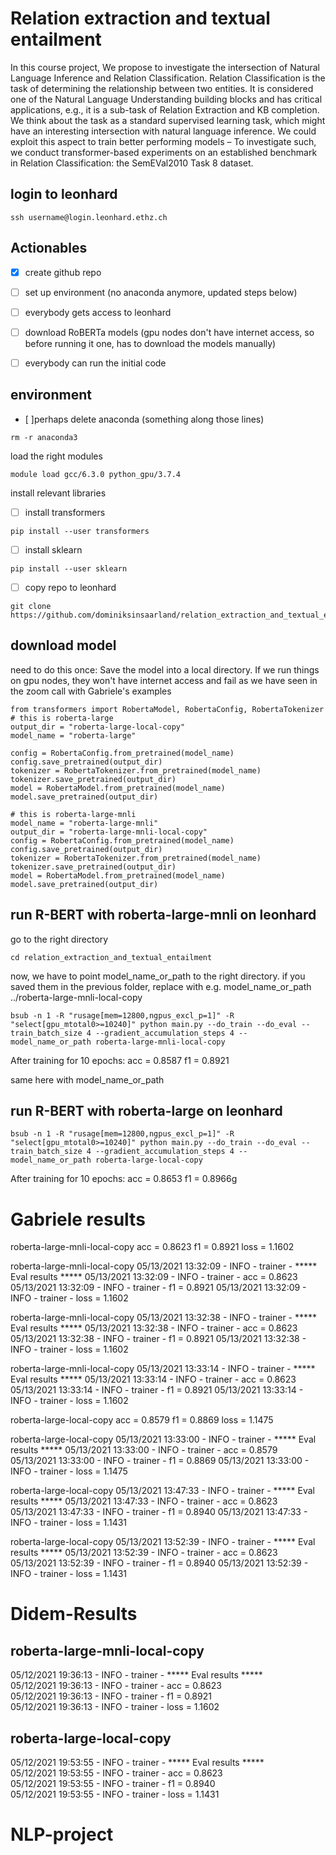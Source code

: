 # Relation extraction and textual entailment
In this course project, We propose to investigate
the intersection of Natural Language Inference
and Relation Classification. Relation
Classification is the task of determining the
relationship between two entities. It is considered
one of the Natural Language Understanding
building blocks and has critical applications,
e.g., it is a sub-task of Relation
Extraction and KB completion. We think
about the task as a standard supervised learning
task, which might have an interesting intersection
with natural language inference. We
could exploit this aspect to train better performing
models – To investigate such, we
conduct transformer-based experiments on an
established benchmark in Relation Classification:
the SemEVal2010 Task 8 dataset.

## login to leonhard

```shell
ssh username@login.leonhard.ethz.ch
```

## Actionables

- [x] create github repo
- [ ] set up environment (no anaconda anymore, updated steps below)
- [ ] everybody gets access to leonhard
- [ ] download RoBERTa models (gpu nodes don't have internet access, so before running it one, has to download the models manually)
- [ ] everybody can run the initial code


## environment

- [ ]perhaps delete anaconda (something along those lines)

```shell
rm -r anaconda3
```

load the right modules

```shell
module load gcc/6.3.0 python_gpu/3.7.4
```

install relevant libraries

- [ ] install transformers
```shell
pip install --user transformers
```

- [ ] install sklearn
```shell
pip install --user sklearn
```

- [ ] copy repo to leonhard
```shell
git clone https://github.com/dominiksinsaarland/relation_extraction_and_textual_entailment.git
```


## download model
need to do this once: Save the model into a local directory. If we run things on gpu nodes, they won't have internet access and fail as we have seen in the zoom call with Gabriele's examples

```shell
from transformers import RobertaModel, RobertaConfig, RobertaTokenizer
# this is roberta-large
output_dir = "roberta-large-local-copy"
model_name = "roberta-large"

config = RobertaConfig.from_pretrained(model_name)
config.save_pretrained(output_dir)
tokenizer = RobertaTokenizer.from_pretrained(model_name)
tokenizer.save_pretrained(output_dir)
model = RobertaModel.from_pretrained(model_name)
model.save_pretrained(output_dir)

# this is roberta-large-mnli
model_name = "roberta-large-mnli"
output_dir = "roberta-large-mnli-local-copy"
config = RobertaConfig.from_pretrained(model_name)
config.save_pretrained(output_dir)
tokenizer = RobertaTokenizer.from_pretrained(model_name)
tokenizer.save_pretrained(output_dir)
model = RobertaModel.from_pretrained(model_name)
model.save_pretrained(output_dir)
```
## run R-BERT with roberta-large-mnli on leonhard

go to the right directory
```shell
cd relation_extraction_and_textual_entailment
```

now, we have to point model_name_or_path to the right directory. if you saved them in the previous folder, replace with e.g. model_name_or_path ../roberta-large-mnli-local-copy

```shell
bsub -n 1 -R "rusage[mem=12800,ngpus_excl_p=1]" -R "select[gpu_mtotal0>=10240]" python main.py --do_train --do_eval --train_batch_size 4 --gradient_accumulation_steps 4 --model_name_or_path roberta-large-mnli-local-copy
```

After training for 10 epochs:
acc = 0.8587
f1 = 0.8921

same here with model_name_or_path

## run R-BERT with roberta-large on leonhard

```shell
bsub -n 1 -R "rusage[mem=12800,ngpus_excl_p=1]" -R "select[gpu_mtotal0>=10240]" python main.py --do_train --do_eval --train_batch_size 4 --gradient_accumulation_steps 4 --model_name_or_path roberta-large-local-copy
```

After training for 10 epochs:
acc = 0.8653
f1 = 0.8966g

# Gabriele results

roberta-large-mnli-local-copy
acc = 0.8623
f1 = 0.8921
loss = 1.1602

roberta-large-mnli-local-copy
05/13/2021 13:32:09 - INFO - trainer -   ***** Eval results *****
05/13/2021 13:32:09 - INFO - trainer -     acc = 0.8623
05/13/2021 13:32:09 - INFO - trainer -     f1 = 0.8921
05/13/2021 13:32:09 - INFO - trainer -     loss = 1.1602

roberta-large-mnli-local-copy
05/13/2021 13:32:38 - INFO - trainer -   ***** Eval results *****
05/13/2021 13:32:38 - INFO - trainer -     acc = 0.8623
05/13/2021 13:32:38 - INFO - trainer -     f1 = 0.8921
05/13/2021 13:32:38 - INFO - trainer -     loss = 1.1602

roberta-large-mnli-local-copy
05/13/2021 13:33:14 - INFO - trainer -   ***** Eval results *****
05/13/2021 13:33:14 - INFO - trainer -     acc = 0.8623
05/13/2021 13:33:14 - INFO - trainer -     f1 = 0.8921
05/13/2021 13:33:14 - INFO - trainer -     loss = 1.1602

roberta-large-local-copy
acc = 0.8579
f1 = 0.8869
loss = 1.1475

roberta-large-local-copy
05/13/2021 13:33:00 - INFO - trainer -   ***** Eval results *****
05/13/2021 13:33:00 - INFO - trainer -     acc = 0.8579
05/13/2021 13:33:00 - INFO - trainer -     f1 = 0.8869
05/13/2021 13:33:00 - INFO - trainer -     loss = 1.1475

roberta-large-local-copy
05/13/2021 13:47:33 - INFO - trainer -   ***** Eval results *****
05/13/2021 13:47:33 - INFO - trainer -     acc = 0.8623
05/13/2021 13:47:33 - INFO - trainer -     f1 = 0.8940
05/13/2021 13:47:33 - INFO - trainer -     loss = 1.1431

roberta-large-local-copy
05/13/2021 13:52:39 - INFO - trainer -   ***** Eval results *****
05/13/2021 13:52:39 - INFO - trainer -     acc = 0.8623
05/13/2021 13:52:39 - INFO - trainer -     f1 = 0.8940
05/13/2021 13:52:39 - INFO - trainer -     loss = 1.1431

# Didem-Results
## roberta-large-mnli-local-copy

05/12/2021 19:36:13 - INFO - trainer -   ***** Eval results ***** <br/>
05/12/2021 19:36:13 - INFO - trainer -     acc = 0.8623 <br/>
05/12/2021 19:36:13 - INFO - trainer -     f1 = 0.8921 <br/>
05/12/2021 19:36:13 - INFO - trainer -     loss = 1.1602 <br/>


## roberta-large-local-copy

05/12/2021 19:53:55 - INFO - trainer -   ***** Eval results ***** <br/>
05/12/2021 19:53:55 - INFO - trainer -     acc = 0.8623 <br/>
05/12/2021 19:53:55 - INFO - trainer -     f1 = 0.8940 <br/>
05/12/2021 19:53:55 - INFO - trainer -     loss = 1.1431 <br/>
# NLP-project
